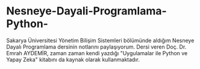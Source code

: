 # Nesneye-Dayali-Programlama-Python-
 Sakarya Üniversitesi Yönetim Bilişim Sistemleri bölümünde aldığım Nesneye Dayalı Programlama dersinin notlarını paylaşıyorum. Dersi veren Doç. Dr. Emrah AYDEMİR, zaman zaman kendi yazdığı "Uygulamalar ile Python ve Yapay Zeka" kitabını da kaynak olarak kullanmaktadır.
